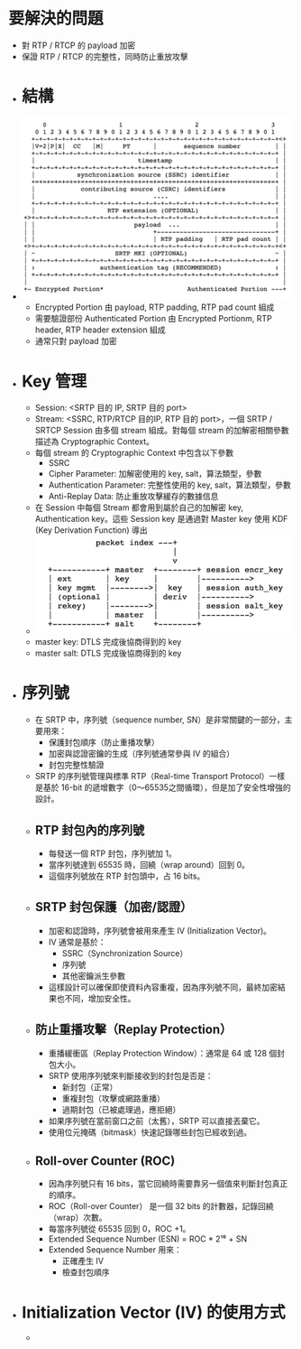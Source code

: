 # 要解決的問題
- 對 RTP / RTCP 的 payload 加密
- 保證 RTP / RTCP 的完整性，同時防止重放攻擊
- # 結構
- ![image.png](../assets/image_1745823294705_0.png)
	- Encrypted Portion 由 payload, RTP padding, RTP pad count 組成
	- 需要驗證部份 Authenticated Portion 由 Encrypted Portionm, RTP header, RTP header extension 組成
	- 通常只對 payload 加密
- # Key 管理
	- Session: <SRTP 目的 IP, SRTP 目的 port>
	- Stream: <SSRC, RTP/RTCP 目的IP, RTP 目的 port>，一個 SRTP / SRTCP Session 由多個 stream 組成。對每個 stream 的加解密相關參數描述為 Cryptographic Context。
	- 每個 stream 的 Cryptographic Context 中包含以下參數
		- SSRC
		- Cipher Parameter: 加解密使用的 key, salt，算法類型，參數
		- Authentication Parameter: 完整性使用的 key, salt，算法類型，參數
		- Anti-Replay Data: 防止重放攻擊緩存的數據信息
	- 在 Session 中每個 Stream 都會用到屬於自己的加解密 key, Authentication key。這些 Session key 是通過對 Master key 使用 KDF (Key Derivation Function) 導出
	- ![image.png](../assets/image_1745824069494_0.png)
	- master key: DTLS 完成後協商得到的 key
	- master salt: DTLS 完成後協商得到的 key
- # 序列號
	- 在 SRTP 中，序列號（sequence number, SN）是非常關鍵的一部分，主要用來：
		- 保護封包順序（防止重播攻擊）
		- 加密與認證密鑰的生成（序列號通常參與 IV 的組合）
		- 封包完整性驗證
	- SRTP 的序列號管理與標準 RTP（Real-time Transport Protocol）一樣是基於 16-bit 的遞增數字（0～65535之間循環），但是加了安全性增強的設計。
	- ## RTP 封包內的序列號
		- 每發送一個 RTP 封包，序列號加 1。
		- 當序列號達到 65535 時，回繞（wrap around）回到 0。
		- 這個序列號放在 RTP 封包頭中，占 16 bits。
	- ## SRTP 封包保護（加密/認證）
		- 加密和認證時，序列號會被用來產生 IV (Initialization Vector)。
		- IV 通常是基於：
			- SSRC（Synchronization Source）
			- 序列號
			- 其他密鑰派生參數
		- 這樣設計可以確保即使資料內容重複，因為序列號不同，最終加密結果也不同，增加安全性。
	- ## 防止重播攻擊（Replay Protection）
		- 重播緩衝區（Replay Protection Window）：通常是 64 或 128 個封包大小。
		- SRTP 使用序列號來判斷接收到的封包是否是：
			- 新封包（正常）
			- 重複封包（攻擊或網路重播）
			- 過期封包（已被處理過，應拒絕）
		- 如果序列號在當前窗口之前（太舊），SRTP 可以直接丟棄它。
		- 使用位元掩碼（bitmask）快速記錄哪些封包已經收到過。
	- ## Roll-over Counter (ROC)
		- 因為序列號只有 16 bits，當它回繞時需要靠另一個值來判斷封包真正的順序。
		- ROC（Roll-over Counter） 是一個 32 bits 的計數器，記錄回繞（wrap）次數。
		- 每當序列號從 65535 回到 0，ROC +1。
		- Extended Sequence Number (ESN) = ROC * 2¹⁶ + SN
		- Extended Sequence Number 用來：
			- 正確產生 IV
			- 檢查封包順序
- #  Initialization Vector (IV) 的使用方式
	-